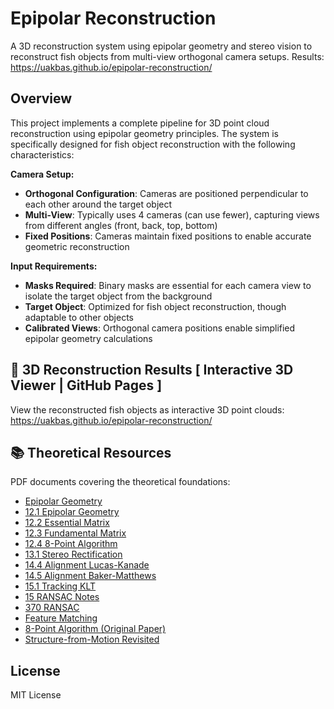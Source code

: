 # Epipolar Reconstruction

A 3D reconstruction system using epipolar geometry and stereo vision to reconstruct fish objects from multi-view orthogonal camera setups.
Results: https://uakbas.github.io/epipolar-reconstruction/


## Overview

This project implements a complete pipeline for 3D point cloud reconstruction using epipolar geometry principles. The system is specifically designed for fish object reconstruction with the following characteristics:

**Camera Setup:**
- **Orthogonal Configuration**: Cameras are positioned perpendicular to each other around the target object
- **Multi-View**: Typically uses 4 cameras (can use fewer), capturing views from different angles (front, back, top, bottom)
- **Fixed Positions**: Cameras maintain fixed positions to enable accurate geometric reconstruction

**Input Requirements:**
- **Masks Required**: Binary masks are essential for each camera view to isolate the target object from the background
- **Target Object**: Optimized for fish object reconstruction, though adaptable to other objects
- **Calibrated Views**: Orthogonal camera positions enable simplified epipolar geometry calculations


## 🎨 3D Reconstruction Results [ Interactive 3D Viewer | GitHub Pages ]
View the reconstructed fish objects as interactive 3D point clouds:
https://uakbas.github.io/epipolar-reconstruction/


## 📚 Theoretical Resources

PDF documents covering the theoretical foundations:
- [Epipolar Geometry](theory_resources/03-epipolar-geometry.pdf)
- [12.1 Epipolar Geometry](theory_resources/12.1_Epipolar_Geometry.pdf)
- [12.2 Essential Matrix](theory_resources/12.2_Essential_Matrix.pdf)
- [12.3 Fundamental Matrix](theory_resources/12.3_Fundamental_Matrix.pdf)
- [12.4 8-Point Algorithm](theory_resources/12.4_8Point_Algorithm.pdf)
- [13.1 Stereo Rectification](theory_resources/13.1_Stereo_Rectification.pdf)
- [14.4 Alignment Lucas-Kanade](theory_resources/14.4_Alignment__LucasKanade.pdf)
- [14.5 Alignment Baker-Matthews](theory_resources/14.5_Alignment__BakerMatthews.pdf)
- [15.1 Tracking KLT](theory_resources/15.1_Tracking__KLT.pdf)
- [15 RANSAC Notes](theory_resources/15-RANSAC-notes.pdf)
- [370 RANSAC](theory_resources/370_10_RANSAC.pptx.pdf)
- [Feature Matching](theory_resources/lecture_4_2_feature_matching.pdf)
- [8-Point Algorithm (Original Paper)](theory_resources/8%20point%20algorithm%20-%20original%20paper.pdf)
- [Structure-from-Motion Revisited](theory_resources/Schonberger_Structure-From-Motion_Revisited_CVPR_2016_paper.pdf)

## License

MIT License
